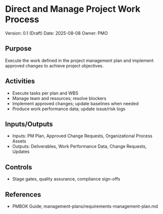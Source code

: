 # Direct and Manage Project Work Process

Version: 0.1 (Draft)
Date: 2025-08-08
Owner: PMO

## Purpose
Execute the work defined in the project management plan and implement approved changes to achieve project objectives.

## Activities
- Execute tasks per plan and WBS
- Manage team and resources; resolve blockers
- Implement approved changes; update baselines when needed
- Produce work performance data; update issue/risk logs

## Inputs/Outputs
- Inputs: PM Plan, Approved Change Requests, Organizational Process Assets
- Outputs: Deliverables, Work Performance Data, Change Requests, Updates

## Controls
- Stage gates, quality assurance, compliance sign-offs

## References
- PMBOK Guide; management-plans/requirements-management-plan.md
